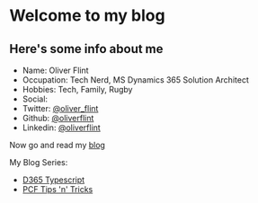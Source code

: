 # Welcome to my blog

## Here's some info about me

- Name: Oliver Flint
- Occupation: Tech Nerd, MS Dynamics 365 Solution Architect
- Hobbies: Tech, Family, Rugby
- Social:
- Twitter: [@oliver_flint](https://www.twitter.com/oliver_flint)
- Github: [@oliverflint](http://github.com/oliverflint)
- Linkedin: [@oliverflint](https://www.linkedin.com/in/oliverflint)

Now go and read my [blog](/index.html)

My Blog Series:

- [D365 Typescript](/D365-Typescript/)
- [PCF Tips 'n' Tricks](/categories/Power-Apps-Component-Framework/PCF-Tips-n-Tricks/)
